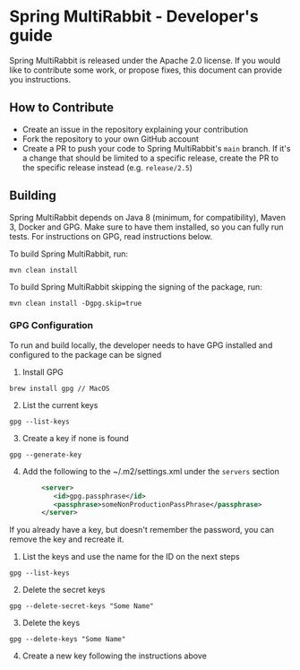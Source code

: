 # Spring MultiRabbit - Developer's guide
Spring MultiRabbit is released under the Apache 2.0 license.
If you would like to contribute some work, or propose fixes, this document can provide you instructions.

## How to Contribute
- Create an issue in the repository explaining your contribution 
- Fork the repository to your own GitHub account 
- Create a PR to push your code to Spring MultiRabbit's `main` branch. If it's a change that should be limited to a
  specific release, create the PR to the specific release instead (e.g. `release/2.5`)

## Building
Spring MultiRabbit depends on Java 8 (minimum, for compatibility), Maven 3, Docker and GPG.
Make sure to have them installed, so you can fully run tests.
For instructions on GPG, read instructions below.

To build Spring MultiRabbit, run:
```shell
mvn clean install
```

To build Spring MultiRabbit skipping the signing of the package, run:
```shell
mvn clean install -Dgpg.skip=true
```

### GPG Configuration
To run and build locally, the developer needs to have GPG installed and configured to the package can be signed
1. Install GPG
```shell
brew install gpg // MacOS
```
2. List the current keys
```shell
gpg --list-keys 
```
3. Create a key if none is found
```shell
gpg --generate-key
```
4. Add the following to the ~/.m2/settings.xml under the `servers` section
```xml
        <server>
           <id>gpg.passphrase</id>
           <passphrase>someNonProductionPassPhrase</passphrase>
        </server>
```

If you already have a key, but doesn't remember the password, you can remove the key and recreate it.
1. List the keys and use the name for the ID on the next steps
```shell
gpg --list-keys
```
2. Delete the secret keys
```
gpg --delete-secret-keys "Some Name"
```
3. Delete the keys
```
gpg --delete-keys "Some Name"
```
4. Create a new key following the instructions above
